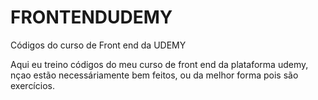 # FRONTENDUDEMY
Códigos do curso de Front end da UDEMY

Aqui eu treino códigos do meu curso de front end da plataforma udemy, nçao estão necessáriamente bem feitos, ou da melhor forma pois são exercícios.

